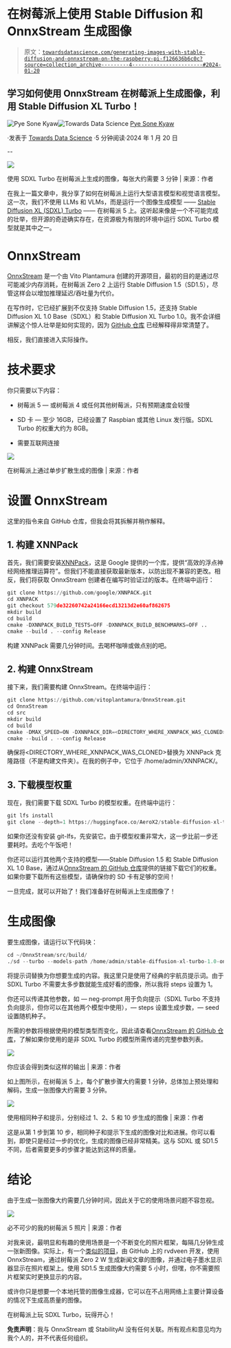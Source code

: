 # 在树莓派上使用 Stable Diffusion 和 OnnxStream 生成图像

> 原文：[`towardsdatascience.com/generating-images-with-stable-diffusion-and-onnxstream-on-the-raspberry-pi-f126636b6c0c?source=collection_archive---------4-----------------------#2024-01-20`](https://towardsdatascience.com/generating-images-with-stable-diffusion-and-onnxstream-on-the-raspberry-pi-f126636b6c0c?source=collection_archive---------4-----------------------#2024-01-20)

## **学习如何使用 OnnxStream 在树莓派上生成图像，利用 Stable Diffusion XL Turbo！**

[](https://medium.com/@pyesonekyaw?source=post_page---byline--f126636b6c0c--------------------------------)![Pye Sone Kyaw](https://medium.com/@pyesonekyaw?source=post_page---byline--f126636b6c0c--------------------------------)[](https://towardsdatascience.com/?source=post_page---byline--f126636b6c0c--------------------------------)![Towards Data Science](https://towardsdatascience.com/?source=post_page---byline--f126636b6c0c--------------------------------) [Pye Sone Kyaw](https://medium.com/@pyesonekyaw?source=post_page---byline--f126636b6c0c--------------------------------)

·发表于 [Towards Data Science](https://towardsdatascience.com/?source=post_page---byline--f126636b6c0c--------------------------------) ·5 分钟阅读·2024 年 1 月 20 日

--

![](img/9dea536f7bcfc9ad472de762c24c95ad.png)

使用 SDXL Turbo 在树莓派上生成的图像，每张大约需要 3 分钟 | 来源：作者

在我上一篇文章中，我分享了如何在树莓派上运行大型语言模型和视觉语言模型。这一次，我们不使用 LLMs 和 VLMs，而是运行一个图像生成模型 —— [Stable Diffusion XL (SDXL) Turbo](https://stability.ai/news/stability-ai-sdxl-turbo) —— 在树莓派 5 上。这听起来像是一个不可能完成的壮举，但开源的奇迹确实存在，在资源极为有限的环境中运行 SDXL Turbo 模型就是其中之一。

# **OnnxStream**

[OnnxStream](https://github.com/vitoplantamura/OnnxStream#stable-diffusion-xl-10-base) 是一个由 Vito Plantamura 创建的开源项目，最初的目的是通过尽可能减少内存消耗，在树莓派 Zero 2 上运行 Stable Diffusion 1.5（SD1.5），尽管这样会以增加推理延迟/吞吐量为代价。

在写作时，它已经扩展到不仅支持 Stable Diffusion 1.5，还支持 Stable Diffusion XL 1.0 Base（SDXL）和 Stable Diffusion XL Turbo 1.0。我不会详细讲解这个惊人壮举是如何实现的，因为 [GitHub 仓库](https://github.com/vitoplantamura/OnnxStream) 已经解释得非常清楚了。

相反，我们直接进入实际操作。

# **技术要求**

你只需要以下内容：

+   树莓派 5 — 或树莓派 4 或任何其他树莓派，只有预期速度会较慢

+   SD 卡 — 至少 16GB，已经设置了 Raspbian 或其他 Linux 发行版。SDXL Turbo 的权重大约为 8GB。

+   需要互联网连接

![](img/e96b30f0366c093aa74449de91faba28.png)

在树莓派上通过单步扩散生成的图像 | 来源：作者

# **设置 OnnxStream**

这里的指令来自 GitHub 仓库，但我会将其拆解并稍作解释。

## **1\. 构建 XNNPack**

首先，我们需要安装[XNNPack](https://github.com/google/XNNPACK)，这是 Google 提供的一个库，提供“高效的浮点神经网络推理运算符”。但我们不能直接获取最新版本，以防出现不兼容的更改。相反，我们将获取 OnnxStream 创建者在编写时验证过的版本。在终端中运行：

```py
git clone https://github.com/google/XNNPACK.git
cd XNNPACK
git checkout 579de32260742a24166ecd13213d2e60af862675
mkdir build
cd build
cmake -DXNNPACK_BUILD_TESTS=OFF -DXNNPACK_BUILD_BENCHMARKS=OFF ..
cmake --build . --config Release
```

构建 XNNPack 需要几分钟时间。去喝杯咖啡或做点别的吧。

## **2\. 构建 OnnxStream**

接下来，我们需要构建 OnnxStream。在终端中运行：

```py
git clone https://github.com/vitoplantamura/OnnxStream.git
cd OnnxStream
cd src
mkdir build
cd build
cmake -DMAX_SPEED=ON -DXNNPACK_DIR=<DIRECTORY_WHERE_XNNPACK_WAS_CLONED> ..
cmake --build . --config Release
```

确保将<DIRECTORY_WHERE_XNNPACK_WAS_CLONED>替换为 XNNPack 克隆路径（不是构建文件夹）。在我的例子中，它位于 /home/admin/XNNPACK/。

## **3\. 下载模型权重**

现在，我们需要下载 SDXL Turbo 的模型权重。在终端中运行：

```py
git lfs install
git clone --depth=1 https://huggingface.co/AeroX2/stable-diffusion-xl-turbo-1.0-onnxstream
```

如果你还没有安装 git-lfs，先安装它。由于模型权重非常大，这一步比前一步还要耗时。去吃个午饭吧！

你还可以运行其他两个支持的模型——Stable Diffusion 1.5 和 Stable Diffusion XL 1.0 Base，通过从[OnnxStream 的 GitHub 仓库](https://github.com/vitoplantamura/OnnxStream#how-to-build-the-stable-diffusion-example-on-linuxmacwindowstermux)提供的链接下载它们的权重。如果你要下载所有这些模型，请确保你的 SD 卡有足够的空间！

一旦完成，就可以开始了！我们准备好在树莓派上生成图像了！

# **生成图像**

要生成图像，请运行以下代码块：

```py
cd ~/OnnxStream/src/build/
./sd --turbo --models-path /home/admin/stable-diffusion-xl-turbo-1.0-onnxstream --prompt "An astronaut riding a horse on Mars" --steps 1 --output astronaut.png
```

将提示词替换为你想要生成的内容。我这里只是使用了经典的宇航员提示词。由于 SDXL Turbo 不需要太多步数就能生成好看的图像，所以我将 steps 设置为 1。

你还可以传递其他参数，如 — neg-prompt 用于负向提示（SDXL Turbo 不支持负向提示，但你可以在其他两个模型中使用），— steps 设置生成步数，— seed 设置随机种子。

所需的参数将根据使用的模型类型而变化，因此请查看[OnnxStream 的 GitHub 仓库](https://github.com/vitoplantamura/OnnxStream#how-to-build-the-stable-diffusion-example-on-linuxmacwindowstermux)，了解如果你使用的是非 SDXL Turbo 的模型所需传递的完整参数列表。

![](img/c6bae00f3eaaaede4564ee9063047aad.png)

你应该会得到类似这样的输出 | 来源：作者

如上图所示，在树莓派 5 上，每个扩散步骤大约需要 1 分钟，总体加上预处理和解码，生成一张图像大约需要 3 分钟。

![](img/a016aa96a094a749b8c3aac1a8ac117d.png)

使用相同种子和提示，分别经过 1、2、5 和 10 步生成的图像 | 来源：作者

这是从第 1 步到第 10 步，相同种子和提示下生成的图像对比和进展。你可以看到，即使只是经过一步的优化，生成的图像已经非常精美。这与 SDXL 或 SD1.5 不同，后者需要更多的步骤才能达到这样的质量。

# **结论**

由于生成一张图像大约需要几分钟时间，因此关于它的使用场景问题不容忽视。

![](img/b138fcad68e649f781cde62d61d153ab.png)

必不可少的我的树莓派 5 照片 | 来源：作者

对我来说，最明显和有趣的使用场景是一个不断变化的照片框架，每隔几分钟生成一张新图像。实际上，有一个[类似的项目](https://github.com/rvdveen/epaper-slow-generative-art)，由 GitHub 上的 rvdveen 开发，使用 OnnxStream，通过树莓派 Zero 2 W 生成新闻文章的图像，并通过电子墨水显示器显示在照片框架上。使用 SD1.5 生成图像大约需要 5 小时，但嘿，你不需要照片框架实时更换显示的内容。

或许你只是想要一个本地托管的图像生成器，它可以在不占用网络上主要计算设备的情况下生成高质量的图像。

在树莓派上玩 SDXL Turbo，玩得开心！

**免责声明**：我与 OnnxStream 或 StabilityAI 没有任何关联。所有观点和意见均为我个人的，并不代表任何组织。
